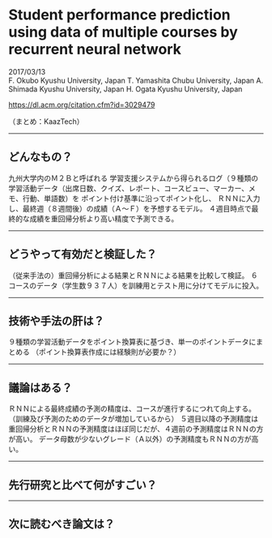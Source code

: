 Student performance prediction using data of multiple courses by recurrent neural network
===

2017/03/13 	
F. Okubo	Kyushu University, Japan
T. Yamashita	Chubu University, Japan
A. Shimada	Kyushu University, Japan
H. Ogata	Kyushu University, Japan

https://dl.acm.org/citation.cfm?id=3029479

（まとめ：KaazTech）

---

## どんなもの？

九州大学内のＭ２Ｂと呼ばれる
学習支援システムから得られるログ（９種類の学習活動データ（出席日数、クイズ、レポート、コースビュー、マーカー、メモ、行動、単語数）を
ポイント付け基準に沿ってポイント化し、
ＲＮＮに入力し、最終週（８週間後）の成績（Ａ～Ｆ）を予想するモデル。
４週目時点で最終的な成績を重回帰分析より高い精度で予測できる。

---

## どうやって有効だと検証した？

（従来手法の）重回帰分析による結果とＲＮＮによる結果を比較して検証。
６コースのデータ（学生数９３７人）を訓練用とテスト用に分けてモデルに投入。

---

## 技術や手法の肝は？

９種類の学習活動データをポイント換算表に基づき、単一のポイントデータにまとめる
 （ポイント換算表作成には経験則が必要か？）

---

## 議論はある？

 ＲＮＮによる最終成績の予測の精度は、コースが進行するにつれて向上する。
 （訓練及び予測のためのデータが増加しているから）
 ５週目以降の予測精度は重回帰分析とＲＮＮの予測精度はほぼ同じだが、４週前の予測精度はＲＮＮの方が高い。
 データ母数が少ないグレード（Ａ以外）の予測精度もＲＮＮの方が高い。

---

## 先行研究と比べて何がすごい？

---

## 次に読むべき論文は？
